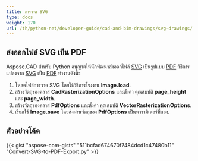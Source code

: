 ```yaml
---
title: การวาด SVG
type: docs
weight: 170
url: /th/python-net/developer-guide/cad-and-bim-drawings/svg-drawings/
---
```


## **ส่งออกไฟล์ SVG เป็น PDF**

Aspose.CAD สำหรับ Python อนุญาตให้นักพัฒนาส่งออกไฟล์ [SVG](https://docs.fileformat.com/page-description-language/svg/) เป็นรูปแบบ [PDF](https://docs.fileformat.com/pdf/) วิธีการแปลงจาก [SVG](https://docs.fileformat.com/page-description-language/svg/) เป็น [PDF](https://docs.fileformat.com/pdf/) ทำงานดังนี้:

1. โหลดไฟล์การวาด SVG โดยใช้วิธีการโรงงาน **Image.load**.
1. สร้างวัตถุของคลาส **CadRasterizationOptions** และตั้งค่า คุณสมบัติ **page_height** และ **page_width**.
1. สร้างวัตถุของคลาส **PdfOptions** และตั้งค่า คุณสมบัติ **VectorRasterizationOptions**.
1. เรียกใช้ **Image.save** โดยส่งผ่านวัตถุของ **PdfOptions** เป็นพารามิเตอร์ที่สอง.

## ตัวอย่างโค้ด

{{< gist "aspose-com-gists" "511bcfad674670f7484dcd1c47480b11" "Convert-SVG-to-PDF-Export.py" >}}
